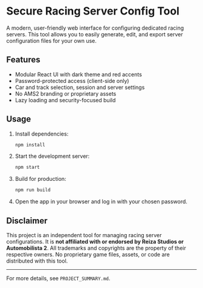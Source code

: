 # Secure Racing Server Config Tool

A modern, user-friendly web interface for configuring dedicated racing servers. This tool allows you to easily generate, edit, and export server configuration files for your own use.

## Features
- Modular React UI with dark theme and red accents
- Password-protected access (client-side only)
- Car and track selection, session and server settings
- No AMS2 branding or proprietary assets
- Lazy loading and security-focused build

## Usage
1. Install dependencies:
   ```bash
   npm install
   ```
2. Start the development server:
   ```bash
   npm start
   ```
3. Build for production:
   ```bash
   npm run build
   ```
4. Open the app in your browser and log in with your chosen password.

## Disclaimer
This project is an independent tool for managing racing server configurations. It is **not affiliated with or endorsed by Reiza Studios or Automobilista 2**. All trademarks and copyrights are the property of their respective owners. No proprietary game files, assets, or code are distributed with this tool.

---

For more details, see `PROJECT_SUMMARY.md`. 
